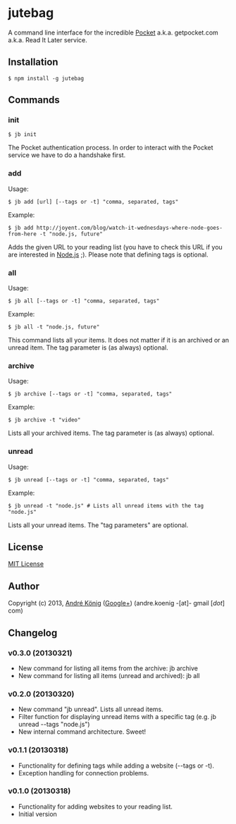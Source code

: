 # jutebag

A command line interface for the incredible [Pocket](http://getpocket.com) a.k.a. getpocket.com a.k.a. Read It Later service.

## Installation

    $ npm install -g jutebag

## Commands

### init

    $ jb init

The Pocket authentication process. In order to interact with the Pocket service we have to do a handshake first.

### add

Usage:

    $ jb add [url] [--tags or -t] "comma, separated, tags"

Example:

    $ jb add http://joyent.com/blog/watch-it-wednesdays-where-node-goes-from-here -t "node.js, future"

Adds the given URL to your reading list (you have to check this URL if you are interested in [Node.js](http://nodejs.org) ;). Please note that defining tags is optional.

### all

Usage:

    $ jb all [--tags or -t] "comma, separated, tags"

Example:

    $ jb all -t "node.js, future"

This command lists all your items. It does not matter if it is an archived or an unread item. The tag parameter is (as always) optional.

### archive

Usage:

    $ jb archive [--tags or -t] "comma, separated, tags"

Example:

    $ jb archive -t "video"

Lists all your archived items. The tag parameter is (as always) optional.


### unread

Usage:

    $ jb unread [--tags or -t] "comma, separated, tags"

Example:

    $ jb unread -t "node.js" # Lists all unread items with the tag "node.js"

Lists all your unread items. The "tag parameters" are optional.

## License

[MIT License](http://www.opensource.org/licenses/mit-license.php)

## Author

Copyright (c) 2013, [André König](http://lochkartenstanzer.de) ([Google+](http://profile.lochkartenstanzer.de)) (andre.koenig -[at]- gmail [*dot*] com)

## Changelog

### v0.3.0 (20130321)

* New command for listing all items from the archive: jb archive
* New command for listing all items (unread and archived): jb all

### v0.2.0 (20130320)

* New command "jb unread". Lists all unread items.
* Filter function for displaying unread items with a specific tag (e.g. jb unread --tags "node.js")
* New internal command architecture. Sweet!

### v0.1.1 (20130318)

* Functionality for defining tags while adding a website (--tags or -t).
* Exception handling for connection problems.

### v0.1.0 (20130318)

* Functionality for adding websites to your reading list.
* Initial version